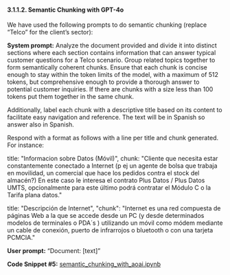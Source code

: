 #### 3.1.1.2. Semantic Chunking with GPT-4o

We have used the following prompts to do semantic chunking (replace “Telco” for the client’s sector):

**System prompt:** Analyze the document provided and divide it into distinct sections where each section contains information that can answer typical customer questions for a Telco scenario. Group related topics together to form semantically coherent chunks. Ensure that each chunk is concise enough to stay within the token limits of the model, with a maximum of 512 tokens, but comprehensive enough to provide a thorough answer to potential customer inquiries. If there are chunks with a size less than 100 tokens put them together in the same chunk.

Additionally, label each chunk with a descriptive title based on its content to facilitate easy navigation and reference. The text will be in Spanish so answer also in Spanish.

Respond with a format as follows with a line per title and chunk generated. For instance:

title: "Informacion sobre Datos (Móvil)", chunk: "Cliente que necesita estar constantemente conectado a Internet (p ej un agente de bolsa que trabaja en movilidad, un comercial que hace los pedidos contra el stock del almacén?) En este caso le interesa el contrato Plus Datos / Plus Datos UMTS, opcionalmente para este último podrá contratar el Módulo C  o la Tarifa plana datos."

title: "Descripción de Internet", "chunk": "Internet es una red compuesta de páginas Web a la que se accede desde un PC (y desde determinados modelos de terminales o PDA´s ) utilizando un móvil como módem mediante un cable de conexión, puerto de infrarrojos o bluetooth o con una tarjeta PCMCIA."

**User prompt:** “Document: \[text\]”

**Code Snippet #5:**
[semantic_chunking_with_aoai.ipynb](./semantic_chunking_with_aoai.ipynb)